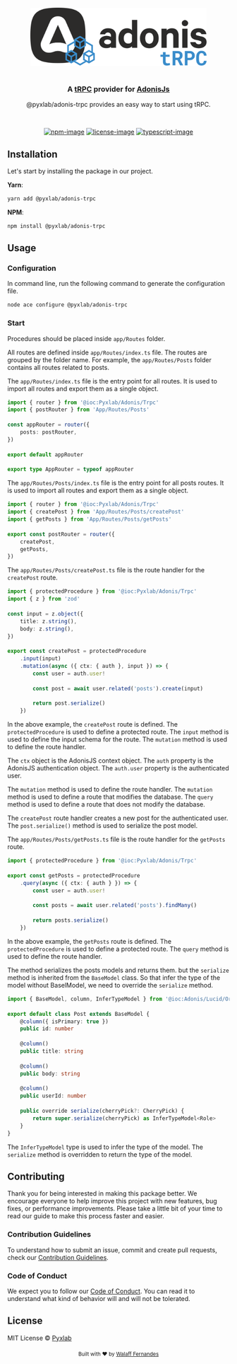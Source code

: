<br />

<div align="center">
  <img src="./assets/adonis-trpc.svg" width="400px">
</div>

<br />

<div align="center">
  <h3>A <a href="https://github.com/trpc/trpc">tRPC</a> provider for <a href="https://github.com/adonisjs/core">AdonisJs</a></h3>
  <p>@pyxlab/adonis-trpc provides an easy way to start using tRPC.</p>
</div>

<br />

<div align="center">

[![npm-image]][npm-url] [![license-image]][license-url] [![typescript-image]][typescript-url]

</div>

## Installation

Let's start by installing the package in our project.

**Yarn**:

```sh
yarn add @pyxlab/adonis-trpc
```

**NPM**:

```sh
npm install @pyxlab/adonis-trpc
```

## Usage

### Configuration

In command line, run the following command to generate the configuration file.

```sh
node ace configure @pyxlab/adonis-trpc
```

### Start

Procedures should be placed inside `app/Routes` folder.

All routes are defined inside `app/Routes/index.ts` file. The routes are grouped by the folder name. For example, the `app/Routes/Posts` folder contains all routes related to posts.

The `app/Routes/index.ts` file is the entry point for all routes. It is used to import all routes and export them as a single object.

```ts
import { router } from '@ioc:Pyxlab/Adonis/Trpc'
import { postRouter } from 'App/Routes/Posts'

const appRouter = router({
    posts: postRouter,
})

export default appRouter

export type AppRouter = typeof appRouter
```

The `app/Routes/Posts/index.ts` file is the entry point for all posts routes. It is used to import all routes and export them as a single object.

```ts
import { router } from '@ioc:Pyxlab/Adonis/Trpc'
import { createPost } from 'App/Routes/Posts/createPost'
import { getPosts } from 'App/Routes/Posts/getPosts'

export const postRouter = router({
    createPost,
    getPosts,
})
```

The `app/Routes/Posts/createPost.ts` file is the route handler for the `createPost` route.

```ts
import { protectedProcedure } from '@ioc:Pyxlab/Adonis/Trpc'
import { z } from 'zod'

const input = z.object({
    title: z.string(),
    body: z.string(),
})

export const createPost = protectedProcedure
    .input(input)
    .mutation(async ({ ctx: { auth }, input }) => {
        const user = auth.user!

        const post = await user.related('posts').create(input)

        return post.serialize()
    })

```

In the above example, the `createPost` route is defined. The `protectedProcedure` is used to define a protected route. The `input` method is used to define the input schema for the route. The `mutation` method is used to define the route handler.

The `ctx` object is the AdonisJS context object. The `auth` property is the AdonisJS authentication object. The `auth.user` property is the authenticated user.

The `mutation` method is used to define the route handler. The `mutation` method is used to define a route that modifies the database. The `query` method is used to define a route that does not modify the database.

The `createPost` route handler creates a new post for the authenticated user. The `post.serialize()` method is used to serialize the post model.

The `app/Routes/Posts/getPosts.ts` file is the route handler for the `getPosts` route.

```ts
import { protectedProcedure } from '@ioc:Pyxlab/Adonis/Trpc'

export const getPosts = protectedProcedure
    .query(async ({ ctx: { auth } }) => {
        const user = auth.user!

        const posts = await user.related('posts').findMany()

        return posts.serialize()
    })

```

In the above example, the `getPosts` route is defined. The `protectedProcedure` is used to define a protected route. The `query` method is used to define the route handler.

The method serializes the posts models and returns them. but the `serialize` method is inherited from the `BaseModel` class. So that infer the type of the model without BaselModel, we need to override the `serialize` method.

```ts
import { BaseModel, column, InferTypeModel } from '@ioc:Adonis/Lucid/Orm'

export default class Post extends BaseModel {
    @column({ isPrimary: true })
    public id: number

    @column()
    public title: string

    @column()
    public body: string

    @column()
    public userId: number

    public override serialize(cherryPick?: CherryPick) {
        return super.serialize(cherryPick) as InferTypeModel<Role>
    }
}

```

The `InferTypeModel` type is used to infer the type of the model. The `serialize` method is overridden to return the type of the model.

## Contributing

Thank you for being interested in making this package better. We encourage everyone to help improve this project with new features, bug fixes, or performance improvements. Please take a little bit of your time to read our guide to make this process faster and easier.

### Contribution Guidelines

To understand how to submit an issue, commit and create pull requests, check our [Contribution Guidelines](/.github/CONTRIBUTING.md).

### Code of Conduct

We expect you to follow our [Code of Conduct](/.github/CODE_OF_CONDUCT.md). You can read it to understand what kind of behavior will and will not be tolerated.

## License

MIT License © [Pyxlab](https://github.com/Pyxlab)

<div align="center">
  <sub>Built with ❤︎ by <a href="https://github.com/lncitador">Walaff Fernandes</a>
</div>

[npm-image]: https://img.shields.io/npm/v/@pyxlab/adonis-trpc.svg?style=for-the-badge&logo=npm
[npm-url]: https://npmjs.org/package/@pyxlab/adonis-trpc "npm"

[license-image]: https://img.shields.io/npm/l/@pyxlab/adonis-trpc?color=blueviolet&style=for-the-badge
[license-url]: LICENSE.md "license"

[typescript-image]: https://img.shields.io/badge/Typescript-294E80.svg?style=for-the-badge&logo=typescript
[typescript-url]:  "typescript"
